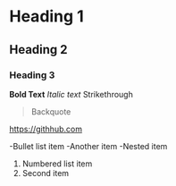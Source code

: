 # Heading 1
## Heading 2
### Heading 3

**Bold Text**
*Italic text*
Strikethrough
> Backquote

https://githhub.com

-Bullet list item
-Another item
-Nested item

1. Numbered list item
2. Second item

